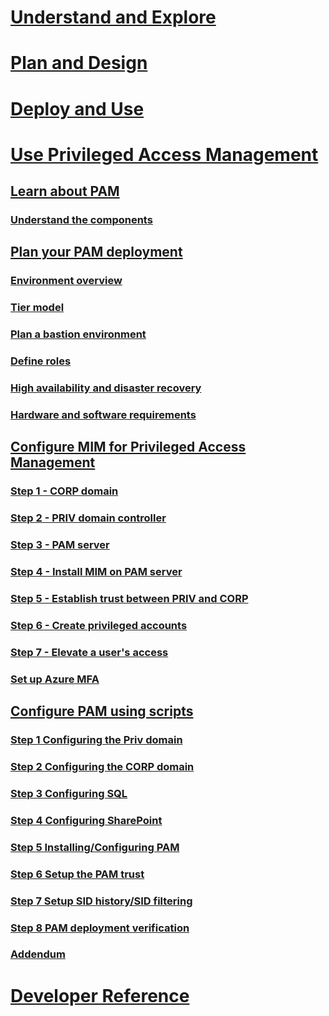 # [Understand and Explore](/microsoft-identity-manager/understand-explore/microsoft-identity-manager-2016)
# [Plan and Design](/microsoft-identity-manager/plan-design/microsoft-identity-manager-2016-supported-platforms)
# [Deploy and Use](/microsoft-identity-manager/deploy-use/microsoft-identity-manager-deploy)
# [Use Privileged Access Management](privileged-identity-management-for-active-directory-domain-services.md)
## [Learn about PAM](privileged-identity-management-for-active-directory-domain-services.md)
### [Understand the components](principles-of-operation.md)
## [Plan your PAM deployment](environment-overview.md)
### [Environment overview](environment-overview.md)
### [Tier model](tier-model-for-partitioning-administrative-privileges.md)
### [Plan a bastion environment](planning-bastion-environment.md)
### [Define roles](defining-roles-for-pam.md)
### [High availability and disaster recovery](high-availability-disaster-recovery-considerations-bastion-environment.md)
### [Hardware and software requirements](hardware-software-requirements.md)
## [Configure MIM for Privileged Access Management](configuring-mim-environment-for-pam.md)
### [Step 1 - CORP domain](step-1-prepare-corp-domain.md)
### [Step 2 - PRIV domain controller](step-2-prepare-priv-domain-controller.md)
### [Step 3 - PAM server](step-3-prepare-pam-server.md)
### [Step 4 - Install MIM on PAM server](step-4-install-mim-components-on-pam-server.md)
### [Step 5 - Establish trust between PRIV and CORP](step-5-establish-trust-between-priv-corp-forests.md)
### [Step 6 - Create privileged accounts](step-6-transition-group-to-pam.md)
### [Step 7 - Elevate a user's access](step-7-elevate-user-access.md)
### [Set up Azure MFA](use-azure-mfa-for-activation.md)
## [Configure PAM using scripts](/microsoft-identity-manager/understand-explore/sp1-deployment-scripts)
### [Step 1 Configuring the Priv domain](sp1-step1-configuring-priv-domain.md)
### [Step 2 Configuring the CORP domain](sp1-step2-configuring-corp-domain.md)
### [Step 3 Configuring SQL](sp1-step3-installing-configuring-sql.md)
### [Step 4 Configuring SharePoint](sp1-step4-configuring-sharepoiint.md)
### [Step 5 Installing/Configuring PAM](sp1-step5-configuring-pam.md)
### [Step 6 Setup the PAM trust](sp1-step6-setup-pam-trust.md)
### [Step 7 Setup SID history/SID filtering](sp1-step7-setup-sidhistory-sidfiltering.md)
### [Step 8 PAM deployment verification](sp1-step8-pam-deployment-verification.md)
### [Addendum](sp1-pam-deployment-addendum.md)
# [Developer Reference](/microsoft-identity-manager/reference/microsoft-identity-manager-2016-developer-reference)
